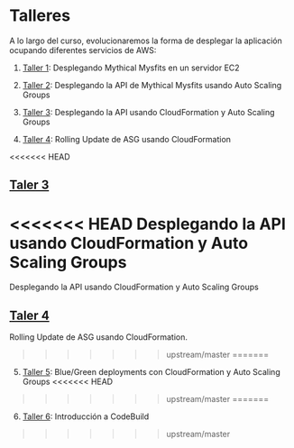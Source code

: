 # Talleres

A lo largo del curso, evolucionaremos la forma de desplegar la aplicación ocupando diferentes servicios de AWS:

1. [Taller 1](./01/README.md): Desplegando Mythical Mysfits en un servidor EC2

2. [Taller 2](./02/README.md): Desplegando la API de Mythical Mysfits usando Auto Scaling Groups

3. [Taller 3](./03/README.md): Desplegando la API usando CloudFormation y Auto Scaling Groups

4. [Taller 4](./04/README.md): Rolling Update de ASG usando CloudFormation

<<<<<<< HEAD
## [Taler 3](./03/README.md)

<<<<<<< HEAD
Desplegando la API usando CloudFormation y Auto Scaling Groups
=======
Desplegando la API usando CloudFormation y Auto Scaling Groups

## [Taler 4](./04/README.md)

Rolling Update de ASG usando CloudFormation.
>>>>>>> upstream/master
=======
5. [Taller 5](./05/README.md): Blue/Green deployments con CloudFormation y Auto Scaling Groups
<<<<<<< HEAD
>>>>>>> upstream/master
=======

6. [Taller 6](./06/README.md): Introducción a CodeBuild
>>>>>>> upstream/master
